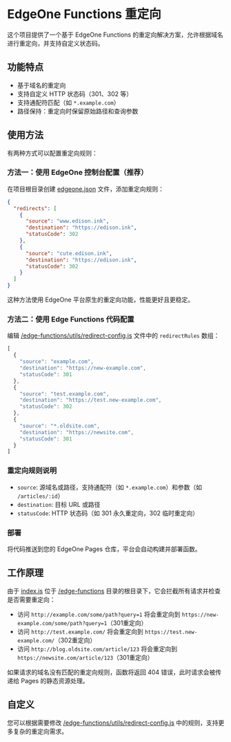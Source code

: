 # EdgeOne Functions 重定向

这个项目提供了一个基于 EdgeOne Functions 的重定向解决方案，允许根据域名进行重定向，并支持自定义状态码。

## 功能特点

- 基于域名的重定向
- 支持自定义 HTTP 状态码（301、302 等）
- 支持通配符匹配（如 `*.example.com`）
- 路径保持：重定向时保留原始路径和查询参数

## 使用方法

有两种方式可以配置重定向规则：

### 方法一：使用 EdgeOne 控制台配置（推荐）

在项目根目录创建 [edgeone.json](file:///edgeone.json) 文件，添加重定向规则：

```json
{
  "redirects": [
    {
      "source": "www.edison.ink",
      "destination": "https://edison.ink",
      "statusCode": 302
    },
    {
      "source": "cute.edison.ink",
      "destination": "https://edison.ink",
      "statusCode": 302
    }
  ]
}
```

这种方法使用 EdgeOne 平台原生的重定向功能，性能更好且更稳定。

### 方法二：使用 Edge Functions 代码配置

编辑 [/edge-functions/utils/redirect-config.js](file:///edge-functions/utils/redirect-config.js) 文件中的 `redirectRules` 数组：

```javascript
[
  {
    "source": "example.com",
    "destination": "https://new-example.com",
    "statusCode": 301
  },
  {
    "source": "test.example.com",
    "destination": "https://test.new-example.com",
    "statusCode": 302
  },
  {
    "source": "*.oldsite.com",
    "destination": "https://newsite.com",
    "statusCode": 301
  }
]
```

### 重定向规则说明

- `source`: 源域名或路径，支持通配符（如 `*.example.com`）和参数（如 `/articles/:id`）
- `destination`: 目标 URL 或路径
- `statusCode`: HTTP 状态码（如 301 永久重定向，302 临时重定向）

### 部署

将代码推送到您的 EdgeOne Pages 仓库，平台会自动构建并部署函数。

## 工作原理

由于 [index.js](file:///edge-functions/index.js) 位于 [/edge-functions](file:///edge-functions) 目录的根目录下，它会拦截所有请求并检查是否需要重定向：

- 访问 `http://example.com/some/path?query=1` 将会重定向到 `https://new-example.com/some/path?query=1`（301重定向）
- 访问 `http://test.example.com/` 将会重定向到 `https://test.new-example.com/`（302重定向）
- 访问 `http://blog.oldsite.com/article/123` 将会重定向到 `https://newsite.com/article/123`（301重定向）

如果请求的域名没有匹配的重定向规则，函数将返回 404 错误，此时请求会被传递给 Pages 的静态资源处理。

## 自定义

您可以根据需要修改 [/edge-functions/utils/redirect-config.js](file:///edge-functions/utils/redirect-config.js) 中的规则，支持更多复杂的重定向需求。